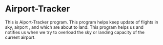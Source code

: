 # Airport-Tracker

This is Aiport-Tracker program. This program helps keep update of flights in sky, airport , and which are about to land. This program helps us and notifies us when we try to overload the sky or landing capacity of the current airport.
